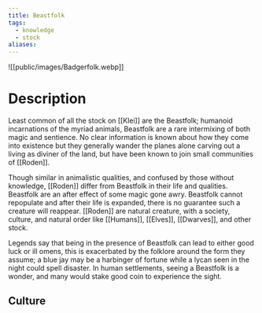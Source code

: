 ```yaml
---
title: Beastfolk
tags:
  - knowledge
  - stock
aliases:
---
```

![[public/images/Badgerfolk.webp]]
# Description
Least common of all the stock on [[Klei]] are the Beastfolk; humanoid incarnations of the myriad animals, Beastfolk are a rare intermixing of both magic and sentience. No clear information is known about how they come into existence but they generally wander the planes alone carving out a living as diviner of the land, but have been known to join small communities of [[Roden]].

Though similar in animalistic qualities, and confused by those without knowledge, [[Roden]] differ from Beastfolk in their life and qualities. Beastfolk are an after effect of some magic gone awry. Beastfolk cannot repopulate and after their life is expanded, there is no guarantee such a creature will reappear. [[Roden]] are natural creature, with a society, culture, and natural order like [[Humans]], [[Elves]], [[Dwarves]], and other stock.

Legends say that being in the presence of Beastfolk can lead to either good luck or ill omens, this is exacerbated by the folklore around the form they assume; a blue jay may be a harbinger of fortune while a lycan seen in the night could spell disaster. In human settlements, seeing a Beastfolk is a wonder, and many would stake good coin to experience the sight.
## Culture
